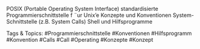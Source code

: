 POSIX (Portable Operating System Interface)
standardisierte Programmierschnittstelle f ¨ur Unix’e
Konzepte und Konventionen
System-Schnittstelle (z.B. System Calls)
Shell und Hilfsprogramme

   Tags & Topics:
   #Programmierschnittstelle
   #Konventionen
   #Hilfsprogramm
   #Konvention
   #Calls
   #Call
   #Operating
   #Konzepte
   #Konzept